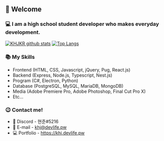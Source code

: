 ## 👋 Welcome

### 💻 I am a high school student developer who makes everyday development.

[![KHJKR github stats](https://github-readme-stats.vercel.app/api?username=khjkr&hide_border=true&layout=compact&show_icons=true&theme=onedark)](https://github.com/khjkr)
[![Top Langs](https://github-readme-stats.vercel.app/api/top-langs/?username=khjkr&hide_border=true&layout=compact&show_icons=true&theme=onedark)](https://github.com/khjkr)

### 📚 My Skills
- Frontend (HTML, CSS, Javascript, jQuery, Pug, React.js)
- Backend (Express, Node.js, Typescript, Nest.js)
- Program (C#, Electron, Python)
- Database (PostgreSQL, MySQL, MariaDB, MongoDB)
- Media (Adobe Premiere Pro, Adobe Photoshop, Final Cut Pro X)
- Etc...

### 😉 Contact me!
- 💬 Discord - 현준#5216
- 📧 E-mail - khj@devlife.pw
- 💻 Portfolio - https://khj.devlife.pw
